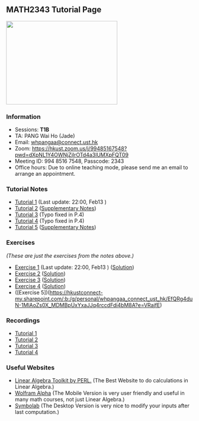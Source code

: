 ## MATH2343 Tutorial Page
<img src=  "https://scontent-nrt1-1.xx.fbcdn.net/v/t1.6435-9/183421007_2851150015099630_8338821558897047592_n.jpg?stp=cp0_dst-jpg_e15_fr_q65&_nc_cat=102&ccb=1-5&_nc_sid=9e2e56&efg=eyJpIjoidCJ9&_nc_ohc=0xR98ds-ggwAX_ATxe7&tn=JcKdTKa7lRJ5d7bB&_nc_ht=scontent-nrt1-1.xx&oh=00_AT90B1Z33ii3MU162nqGDSCwNUvEEBmbotJP9c-JJhzEcQ&oe=6251081B" width="300" height="225">
<!-- <img src= "Elmo.png" width="360" height="180"> -->
<!-- <img src= "https://scontent.fblr2-1.fna.fbcdn.net/v/t1.18169-9/19554777_486452271696775_8083015274106213224_n.png?_nc_cat=106&ccb=1-5&_nc_sid=730e14&_nc_ohc=pxtua-avCMMAX9FS4za&_nc_ht=scontent.fblr2-1.fna&oh=00_AT-phnSF6xaL4PFAWXX2ZGm2zZ_qfaITZfWIOXdQhroJPw&oe=62168590" width="300" height="225"> -->

### Information
- Sessions: **T1B**
- TA: PANG Wai Ho (Jade)
- Email: whpangaa@connect.ust.hk
- Zoom: https://hkust.zoom.us/j/99485167548?pwd=dXpNL1Y4OWNjZjIrOTd4a3lUMXpFQT09
- Meeting ID: 994 8516 7548, Passcode: 2343
- Office hours: Due to online teaching mode, please send me an email to arrange an appointment.
<!-- - **🙏🙏🙏 Please Fill in the SFQ Survey on Canvas or https://asset.ust.hk/asset/mobile.do?iLearn=true 🙏🙏🙏** -->

<!-- ### Q&A session of this course 
```diff
+ Facility: Library Room IC Learning Space
+ Date: 
+ Time: 
```
Please feel free to join. -->

<!-- {height="700px" width="700px"} -->
### Tutorial Notes

- [Tutorial 1](https://hkustconnect-my.sharepoint.com/:b:/g/personal/whpangaa_connect_ust_hk/EfOfOEit9PVLobiOFZgVKlkBEVAN4jMXt6Hbzwc5q7Vx9Q?e=fE7nyc) (Last update: 22:00, Feb13 )
- [Tutorial 2](https://hkustconnect-my.sharepoint.com/:b:/g/personal/whpangaa_connect_ust_hk/ETLrZxmhuc9PnDfJCf9-FI8BERj89XRqpOIB-W9DW5ur7g?e=iko244) ([Supplementary Notes](https://hkustconnect-my.sharepoint.com/:b:/g/personal/whpangaa_connect_ust_hk/EXBvSBk-bWNOjCNh9xVDvwgBrzV-5QGaqURCKzd4FBu33Q?e=fy60hG))
- [Tutorial 3](https://hkustconnect-my.sharepoint.com/:b:/g/personal/whpangaa_connect_ust_hk/EdNMmytZwtRIoL7-osaAq5QBbhAohQfFHfTlKd200pwlKw?e=cay6Pi) (Typo fixed in P.4)
- [Tutorial 4](https://hkustconnect-my.sharepoint.com/:b:/g/personal/whpangaa_connect_ust_hk/EWBzMNRSTotPup-BXcOLrcoBDWf1jhDptp4lv0Zd7pDMaw?e=9rulpU) (Typo fixed in P.4)
- [Tutorial 5](https://hkustconnect-my.sharepoint.com/:b:/g/personal/whpangaa_connect_ust_hk/EbSc2WmFEGFKtH6UGfRizaIBhOYw3F6Us5N4neTQljjy9Q?e=EdeSbZ) ([Supplementary Notes](https://hkustconnect-my.sharepoint.com/:b:/g/personal/whpangaa_connect_ust_hk/EZG7lfostf1FkYmI3rsCduwBiwCMosjHzFVjRPOyjLoHBA?e=8r3bVY))

### Exercises
 _(These are just the exercises from the notes above.)_
- [Exercise 1](https://hkustconnect-my.sharepoint.com/:b:/g/personal/whpangaa_connect_ust_hk/EZJ7zEq2mFFOu-SjUjjayuwBqT5foi87Dpab7eQ6VqHLqA?e=Y9Udsn) (Last update: 22:00, Feb13 ) ([Solution](https://hkustconnect-my.sharepoint.com/:b:/g/personal/whpangaa_connect_ust_hk/EfCqGKMGeCJLn6hKsReXZh4BS-X38ryPWf2LZomLpMTmnA?e=wp53CR))
- [Exercise 2](https://hkustconnect-my.sharepoint.com/:b:/g/personal/whpangaa_connect_ust_hk/EZdlmzQ2j45DliEeK_5qw9QB25abXmq2Z4s3NPURUUqJxQ?e=x619Le) ([Solution](https://hkustconnect-my.sharepoint.com/:b:/g/personal/whpangaa_connect_ust_hk/EU-TMoBV5URMqsLEmnck5W0Bc6fdCG1BehU3oL1nyMxq9g?e=DImy8G))
- [Exercise 3](https://hkustconnect-my.sharepoint.com/:b:/g/personal/whpangaa_connect_ust_hk/Ec7UgaJbidVOgCiYoUQSGyQBjaarTS2a5V7F9UZVSjOJcA?e=nvWYr0) ([Solution](https://hkustconnect-my.sharepoint.com/:b:/g/personal/whpangaa_connect_ust_hk/EUFktsG4bW9Fqj64SkAauA8BuxLUZ_zY70m_-9t2kA48pw?e=LKwzbX))
- [Exercise 4](https://hkustconnect-my.sharepoint.com/:b:/g/personal/whpangaa_connect_ust_hk/EcXsjsvZ7tRCk3K0vy2LfFgB11c7pyoMKf2mUkHN8rl45Q?e=YC41vt) ([Solution](https://hkustconnect-my.sharepoint.com/:b:/g/personal/whpangaa_connect_ust_hk/EcSfOAHWCwdGv1C3hFR5ZO8B0ypapVGruzmhaLYZ4DKJvw?e=i4DGto))
- ([Exercise 5])(https://hkustconnect-my.sharepoint.com/:b:/g/personal/whpangaa_connect_ust_hk/EfQRg4duN-1MlAoZs0X_MDMBpUxYxaJJq4rccdFdi4bM8A?e=VRajfE)

### Recordings

- [Tutorial 1](https://hkust.zoom.us/rec/share/LsJzGPTLOtCWJNek_g2q76Id4bVlTo36YxnxT71q7ohtY5AWj2CsuTP_f6MIep4.Gwezk4AiSlx_R2dE)
- [Tutorial 2](https://hkust.zoom.us/rec/share/5Kv8fyuKHxJ4JRZlNrsaZX3po7vEW_LGwGyWA-W5o0eqCWvvvnDKvqmmXqcSKo0i.P_HZii4hRL9E2RbG)
- [Tutorial 3](https://hkust.zoom.us/rec/share/xNfQkGB0Y_Lhvbo3i4Yj_R6eEhRhbJIbOv8ou7vQxy_UwZgpCCJs4KLfc6yQtw7w.1bd0Wmcc2WmOG_ZA)
- [Tutorial 4](https://hkust.zoom.us/rec/share/vUiIQZNeeyRcL8cmU1DqkZNFUy7IkBw1_I3Y0GiAUucgDweFnSYq08zdgh1vPuLh.MyxRuKayyWwI14Xv)


### Useful Websites

- [Linear Algebra Toolkit by PERL.](http://www.math.odu.edu/~bogacki/cgi-bin/lat.cgi) (The Best Website to do calculations in Linear Algebra.)
- [Wolfram Alpha](https://www.wolframalpha.com) (The Mobile Version is very user friendly and useful in many math courses, not just Linear Algebra.)
- [Symbolab](https://www.symbolab.com) (The Desktop Version is very nice to modify your inputs after last computation.)

<!-- ### Midterm Review -->

<!-- ### Markdown
Markdown is a lightweight and easy-to-use syntax for styling your writing. It includes conventions for

```markdown
Syntax highlighted code block

# Header 1
## Header 2
### Header 3

- Bulleted
- List

1. Numbered
2. List

**Bold** and _Italic_ and `Code` text

[Link](url) and ![Image](src)
```

For more details see [GitHub Flavored Markdown](https://guides.github.com/features/mastering-markdown/).

### Jekyll Themes

Your Pages site will use the layout and styles from the Jekyll theme you have selected in your [repository settings](https://github.com/jade-pang/MATH2121/settings/pages). The name of this theme is saved in the Jekyll `_config.yml` configuration file.

### Support or Contact

Having trouble with Pages? Check out our [documentation](https://docs.github.com/categories/github-pages-basics/) or [contact support](https://support.github.com/contact) and we’ll help you sort it out.
 -->
